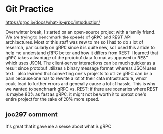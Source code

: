 # Git Practice

https://grpc.io/docs/what-is-grpc/introduction/

Over winter break, I started on an open-source project with a family friend. We are trying to benchmark the speeds of gRPC and REST API architectures. Most of this stuff was new to me so I had to do a lot of research, particularly on gRPC since it is quite new, so I used this article to help me understand gRPC better and how it differs from REST. I learned that gRPC takes advantage of the protobuf data format as opposed to REST which uses JSON. The client-server interactions can be much quicker as a result since protobuf utilizes a binary message format, whereas JSON uses text. I also learned that converting one's projects to utilize gRPC can be a pain because one has to rewrite a lot of their data infrastructure, which could lead to further errors and generally cause a lot of hassle. This is why we wanted to benchmark gRPC vs. REST: if there are scenarios where REST is maybe 80% as fast as gRPC, it might not be worth it to uproot one's entire project for the sake of 20% more speed.

## joc297 comment
It's great that it gave me a sense about what is gRPC